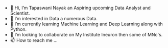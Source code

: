 - 👋 Hi, I’m Tapaswani Nayak an Aspiring upcoming Data Analyst and Scientist.
- 👀 I’m interested in Data a numerous Data. 
- 🌱 I’m currently learning Machine Learning and Deep Learning along with Python.
- 💞️ I’m looking to collaborate on My Institute Ineuron then some of MNc's.
- 📫 How to reach me ...

<!---
taps02091996/taps02091996 is a ✨ special ✨ repository because its `README.md` (this file) appears on your GitHub profile.
You can click the Preview link to take a look at your changes.
--->
